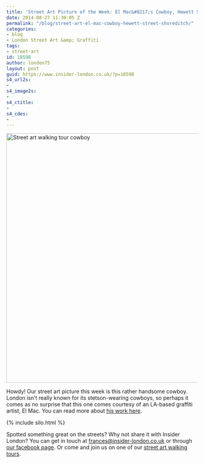 ```yaml
---
title: 'Street Art Picture of the Week: El Mac&#8217;s Cowboy, Hewett Street, Shoreditch'
date: 2014-08-27 11:30:05 Z
permalink: "/blog/street-art-el-mac-cowboy-hewett-street-shoreditch/"
categories:
- blog
- London Street Art &amp; Graffiti
tags:
- street-art
id: 18598
author: london75
layout: post
guid: https://www.insider-london.co.uk/?p=18598
s4_url2s:
- 
s4_image2s:
- 
s4_ctitle:
- 
s4_cdes:
- 
---
```


[<img class="size-full wp-image-18600 aligncenter" src="/wp-content/uploads/2014/08/El-Mac-cowboy.jpg" alt="Street art walking tour cowboy " width="569" height="656" />](/wp-content/uploads/2014/08/El-Mac-cowboy.jpg)

Howdy! Our street art picture this week is this rather handsome cowboy. London isn&#8217;t really known for its stetson-wearing cowboys, so perhaps it comes as no surprise that this one comes courtesy of an LA-based graffiti artist, El Mac. You can read more about <a href="http://elmac.net/" target="_blank">his work here</a>.

{% include silo.html %}

Spotted something great on the streets? Why not share it with Insider London? You can get in touch at frances@insider-london.co.uk or through <a href="https://www.facebook.com/insiderlondon" target="_blank">our facebook page</a>. Or come and join us on one of our <a href="https://www.insider-london.co.uk/tours/street-art-tour-london/" target="_blank">street art walking tours</a>.
